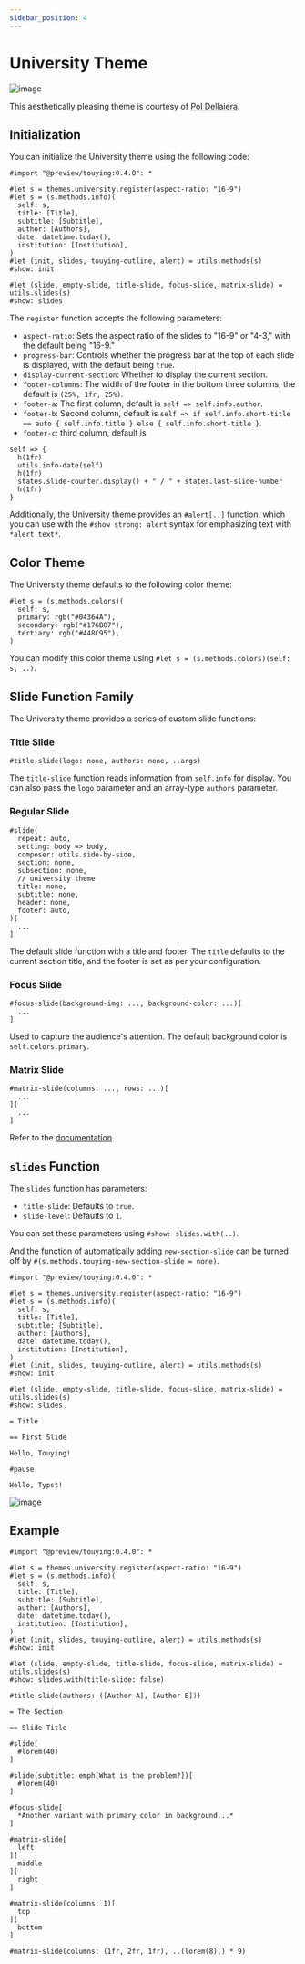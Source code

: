 ```yaml
---
sidebar_position: 4
---
```


# University Theme

![image](https://github.com/touying-typ/touying/assets/34951714/4095163c-0c16-4760-b370-8adc1cdd7e6c)

This aesthetically pleasing theme is courtesy of [Pol Dellaiera](https://github.com/drupol).

## Initialization

You can initialize the University theme using the following code:

```typst
#import "@preview/touying:0.4.0": *

#let s = themes.university.register(aspect-ratio: "16-9")
#let s = (s.methods.info)(
  self: s,
  title: [Title],
  subtitle: [Subtitle],
  author: [Authors],
  date: datetime.today(),
  institution: [Institution],
)
#let (init, slides, touying-outline, alert) = utils.methods(s)
#show: init

#let (slide, empty-slide, title-slide, focus-slide, matrix-slide) = utils.slides(s)
#show: slides
```

The `register` function accepts the following parameters:

- `aspect-ratio`: Sets the aspect ratio of the slides to "16-9" or "4-3," with the default being "16-9."
- `progress-bar`: Controls whether the progress bar at the top of each slide is displayed, with the default being `true`.
- `display-current-section`: Whether to display the current section.
- `footer-columns`: The width of the footer in the bottom three columns, the default is `(25%, 1fr, 25%)`.
- `footer-a`: The first column, default is `self => self.info.author`.
- `footer-b`: Second column, default is `self => if self.info.short-title == auto { self.info.title } else { self.info.short-title }`.
- `footer-c`: third column, default is

```typst
self => {
  h(1fr)
  utils.info-date(self)
  h(1fr)
  states.slide-counter.display() + " / " + states.last-slide-number
  h(1fr)
}
```

Additionally, the University theme provides an `#alert[..]` function, which you can use with the `#show strong: alert` syntax for emphasizing text with `*alert text*`.

## Color Theme

The University theme defaults to the following color theme:

```typst
#let s = (s.methods.colors)(
  self: s,
  primary: rgb("#04364A"),
  secondary: rgb("#176B87"),
  tertiary: rgb("#448C95"),
)
```

You can modify this color theme using `#let s = (s.methods.colors)(self: s, ..)`.

## Slide Function Family

The University theme provides a series of custom slide functions:

### Title Slide

```typst
#title-slide(logo: none, authors: none, ..args)
```

The `title-slide` function reads information from `self.info` for display. You can also pass the `logo` parameter and an array-type `authors` parameter.

### Regular Slide

```typst
#slide(
  repeat: auto,
  setting: body => body,
  composer: utils.side-by-side,
  section: none,
  subsection: none,
  // university theme
  title: none,
  subtitle: none,
  header: none,
  footer: auto,
)[
  ...
]
```

The default slide function with a title and footer. The `title` defaults to the current section title, and the footer is set as per your configuration.

### Focus Slide

```typst
#focus-slide(background-img: ..., background-color: ...)[
  ...
]
```

Used to capture the audience's attention. The default background color is `self.colors.primary`.

### Matrix Slide

```typst
#matrix-slide(columns: ..., rows: ...)[
  ...
][
  ...
]
```

Refer to the [documentation](https://polylux.dev/book/themes/gallery/university.html).

## `slides` Function

The `slides` function has parameters:

- `title-slide`: Defaults to `true`.
- `slide-level`: Defaults to `1`.

You can set these parameters using `#show: slides.with(..)`.

And the function of automatically adding `new-section-slide` can be turned off by `#(s.methods.touying-new-section-slide = none)`.

```typst
#import "@preview/touying:0.4.0": *

#let s = themes.university.register(aspect-ratio: "16-9")
#let s = (s.methods.info)(
  self: s,
  title: [Title],
  subtitle: [Subtitle],
  author: [Authors],
  date: datetime.today(),
  institution: [Institution],
)
#let (init, slides, touying-outline, alert) = utils.methods(s)
#show: init

#let (slide, empty-slide, title-slide, focus-slide, matrix-slide) = utils.slides(s)
#show: slides

= Title

== First Slide

Hello, Touying!

#pause

Hello, Typst!
```

![image](https://github.com/touying-typ/touying/assets/34951714/58971045-0b0d-46cb-acc2-caf766c2432d)


## Example

```typst
#import "@preview/touying:0.4.0": *

#let s = themes.university.register(aspect-ratio: "16-9")
#let s = (s.methods.info)(
  self: s,
  title: [Title],
  subtitle: [Subtitle],
  author: [Authors],
  date: datetime.today(),
  institution: [Institution],
)
#let (init, slides, touying-outline, alert) = utils.methods(s)
#show: init

#let (slide, empty-slide, title-slide, focus-slide, matrix-slide) = utils.slides(s)
#show: slides.with(title-slide: false)

#title-slide(authors: ([Author A], [Author B]))

= The Section

== Slide Title

#slide[
  #lorem(40)
]

#slide(subtitle: emph[What is the problem?])[
  #lorem(40)
]

#focus-slide[
  *Another variant with primary color in background...*
]

#matrix-slide[
  left
][
  middle
][
  right
]

#matrix-slide(columns: 1)[
  top
][
  bottom
]

#matrix-slide(columns: (1fr, 2fr, 1fr), ..(lorem(8),) * 9)
```

